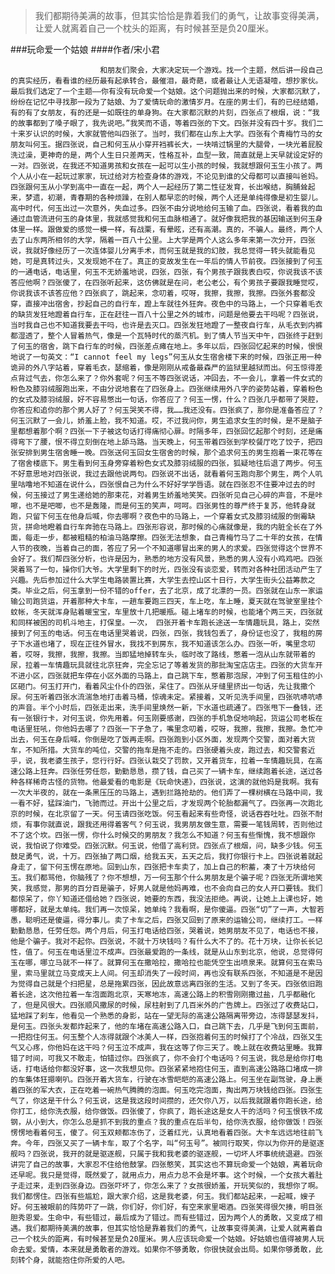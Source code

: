 > 我们都期待美满的故事，但其实恰恰是靠着我们的勇气，让故事变得美满，让爱人就离着自己一个枕头的距离，有时候甚至是负20厘米。

###玩命爱一个姑娘
####作者/宋小君

						和朋友们聚会，大家决定玩一个游戏。找一个主题，然后讲一段自己的真实经历，看看谁的经历最有起承转合，最催泪，最奇葩，或者最让人无语凝噎，想抄家伙。最后我们选定了一个主题——你有没有玩命爱一个姑娘。这个问题抛出来的时候，大家都沉默了，纷纷在记忆中寻找那一段为了姑娘、为了爱情玩命的激情岁月。在座的男士们，有的已经结婚，有的有了女朋友，有的还是一如既往的单身狗。在大家都沉默的片刻，四张点了根烟，说：“我的故事都到了嗓子眼了，我先说吧。”我笑而不语，等着四张的下文。四张并没有四十岁。我们二十来岁认识的时候，大家就管他叫四张了。当时，我们都在山东上大学。四张有个青梅竹马的女朋友叫何玉。据四张说，自己和何玉从小穿开裆裤长大，一块啃过锅里的大腿骨，一块光着屁股洗过澡，更神奇的是，两个人生日只差两天，性格互补，血型一致，简直就是上天早就设定好的一对。四张说，在我还不知道男孩和女孩在一起可以生小孩的时候，我就想跟何玉生小孩了。两个人从小在一起玩过家家，玩过给对方检查身体的游戏，不论见到谁的父母都可以直接叫爸妈。四张跟何玉从小学到高中一直在一起，两个人一起经历了第二性征发育，长出喉结，胸脯耸起来，梦遗，初潮，青春期的各种烦躁，在别人都早恋的时候，两个人还是单纯得像是初生婴儿。高中时代，何玉出过一次意外，失血过多。四张不由分说地给何玉输了血。四张说，看着我的血通过血管流进何玉的身体里，我就感觉我和何玉血脉相通了。就好像我把我的基因输送到何玉身体里一样。跟做爱的感觉一模一样，有战栗，有晕眩，还有高潮。真的，不骗人。最终，两个人去了山东两所相邻的大学，隔着一百八十公里。上大学是两个人这么多年来第一次分开，四张说，我就好像经历了一次连体婴儿分离手术，而何玉就是我的幻肢，我总觉得一转头就能看见她，可是真转过头，又发现她不在了。真正的变故发生在一年后的情人节前夜。四张接到了何玉的一通电话，电话里，何玉不无娇羞地说，四张，四张，有个男孩子跟我表白哎，你说我该不该答应他啊？四张傻了，在四张听起来，这仿佛就是在问，老公老公，有个男孩子要跟我睡觉哎，你说我该不该答应他？四张疯了，跳起来，念叨着，哎呀，我擦，我擦，我擦。四张外套都没穿，直接冲出宿舍，抄起自己的自行车，蹬上车就往外狂奔。夜色中的马路上，一个只穿着毛衣的缺货发狂地蹬着自行车，正在赶往一百八十公里之外的城市，问题是他要去干吗呢？四张说，当时我自己也不知道我要去干吗，也许是去灭口。四张发狂地蹬了一整夜自行车，从毛衣到内裤都湿透了，整个人冒着热气，像是一个瓦特时代的蒸汽机。到了情人节当天中午，四张终于赶到了何玉的宿舍，跳下自行车的时候，四张差点瘫在地上。多年以后，四张回忆起来的时候，恨恨地说了一句英文：“I cannot feel my legs”何玉从女生宿舍楼下来的时候，四张正用一种诡异的外八字站着，穿着毛衣，瑟缩着，像是刚刚从戒备最森严的监狱里越狱而出。何玉惊得差点背过气去，你怎么来了？你外套呢？何玉不等四张说话，冲回去，不一会儿，拿着一件女式的粉色及膝羽绒服跑出来，不由分说地套在了四张身上。四张继续用外八字的姿势站着，穿着粉色的女式及膝羽绒服，好不容易憋出一句话，你答应了？何玉一愣，什么？四张几乎都带了哭腔，你答应和追你的那个男人好了？何玉哭笑不得，我……我还没有。四张疯了，那你是准备答应了？何玉沉默了一会儿，娇羞上脸，我不知道。哎，不过我问你，男生追求女生的时候，是不是脑子里都想着那个啊？四张一下子被这句话打得痛彻心扉。时隔多年，四张回忆起那个时刻，还是痛得弯下了腰，恨不得立刻倒在地上舔马路。当天晚上，何玉带着四张到学校餐厅吃了饺子，把四张安排到男生宿舍睡一晚。四张送何玉回女生宿舍的时候，那个追求何玉的男生抱着一束花等在了宿舍楼底下。男生看到何玉身旁穿着粉色女式及膝羽绒服的四张，狐疑地往后退了两步。何玉不好意思地对四张说，我过去跟他说两句。四张说不出话，就看着何玉跑向那个男生，两个人叽里咕噜地不知道在说什么，四张恨自己为什么不好好学学唇语。就在四张忍不住要冲过去的时候，何玉接过了男生递给她的那束花，对着男生娇羞地笑笑。四张听见自己心碎的声音，不是咔嚓，也不是吧唧，也不是轰隆，而是何玉的笑声，呵呵。四张男性的尊严终于复苏，他转身就跑，只留下何玉在他身后喊，你去哪啊？夜色中的马路上，一个穿着女式及膝羽绒服的倒霉缺货，拼命地瞪着自行车奔驰在马路上。四张形容说，那时候的心痛就像是，我的内脏全长在了外面，每走一步，都被粗糙的柏油马路摩擦。四张无法想象，自己青梅竹马了二十年的女孩，在情人节的夜晚，当着自己的面，答应了另一个不知道哪冒出来的男人的求爱。四张觉得这个世界不会好了。我们帮四张分析，也许是因为，熟悉的地方没有风景，熟悉的男人没有小鸡鸡吧。四张哭着骂了一句，操你们大爷。大学里剩下的时光，四张没有谈恋爱，转而对各种社团活动产生了兴趣。先后参加过什么大学生电路装置比赛，大学生去控山区十日行，大学生街头公益筹款之类。毕业之后，何玉拿到一份不错的offer，去了北京，成了北漂的一员。四张就在山东一家运输公司跑货运，开着那种大卡车，一趟车要跑三四天，车上吃，车上睡，夏天就在驾驶室里挂个蚊帐，冬天就浑身贴着暖宝宝，车里放十几把暖瓶。碰上堵车的时候，也能堵个两三天，四张就和同样被困的司机斗地主，打保皇。一次， 四张开着卡车跑长途送一车情趣玩具，路上，突然接到了何玉的电话。何玉在电话里哭着说，四张，四张，我钱包丢了，身份证也没了，我租的房子下水道也堵了，现在正往外冒水，我找不到房东，我不知道该怎么办。四张一听，嘴里念叨着，哎呀，我擦，我擦，我擦。当即猛地掉转车头，临时改了路线，憋着一泡从山东就带着的尿，拉着一车情趣玩具就往北京狂奔，完全忘记了等着发货的那批淘宝店店主。四张的大货车开不进小区，四张就把车停在小区外面的马路上，自己跳下车，憋着那泡尿，冲到了何玉租住的小区砸门。何玉打开门，看着风尘仆仆的四张，呆住了。四张从牙缝里挤出一句话，先让我撒个尿。何玉听着四张水流湍急地打击着马桶，惊魂未定。紧接着，又听见洗手间里，四张吭哧吭哧的声音。半个小时后，四张走出来，洗手间里焕然一新，下水道也疏通了。四张甩下一叠钱，还有一张银行卡，对何玉说，你先用着。何玉刚要感谢，四张的手机急促地响起，货运公司老板在电话里狂吼，你他妈去哪了？四张一下子急了，嘴里念叨着，哎呀，我擦，我擦，我擦。急忙冲出去，何玉在身后喊，你倒是吃了饭再走啊。四张跑到小区外面，发现两个交警，面对着大货车，不知所措。大货车的吨位，交警的拖车是拖不走的。四张硬着头皮，跑过去，和交警套近乎，说，我老婆生孩子，您行行好。四张认栽交了罚款，又开着货车，拉着一车情趣玩具，在高速公路上狂奔。四张任劳任怨，勤勤恳恳，攒了钱，自己买了一辆卡车，继续跑着长途，送过各种各样稀奇古怪的货物。他最爱看的电影是《玩命快递》，四张说，这演的就他妈是我啊。我有一次大半夜的，就在一条黑压压的马路上，遇到拦路抢劫的。他们弄了一棵树横在马路中间，我一看不好，猛踩油门，飞驰而过。开出十公里之后，才发现两个轮胎都漏气了。四张再一次跑北京的时候，在北京留了一天。何玉请四张吃饭。何玉看起来有些奇怪，说话吞吞吐吐。四张不耐烦，有事你就直说，跟我还用得着客气？何玉说，我男朋友做生意，需要一笔钱周转，否则他过不了这个坎。四张一愣，你什么时候交的男朋友？我怎么不知道？何玉有些惭愧，我不想跟你说，我怕说了你难受。四张沉默。何玉说，他借了高利贷。四张点了根烟，问，缺多少钱。何玉鼓足勇气，说，十万。四张抽了两口烟，给我五天，五天之后，我打你银行卡上。四张说着就起身走了，留下何玉愣在原地。回到山东，四张把卡车卖了，加上自己的积蓄，凑了十万块给何玉。我们都骂他，你脑残了？你不想想，万一何玉那个什么男朋友是个骗子呢？四张无所谓地笑笑，我感觉，那男的百分百是骗子，好男人就是他妈再难，也不会向自己的女人开口要钱。我们都惊呆了，你丫知道还借给她？四张说，她要的东西，我没法拒绝。再说，让她上上课也好，她哪都好，就是太单纯。我们再一次惊呆，她单纯？我看啊，是你傻逼。四张“切”了一声，大智若愚，聪明还是傻逼，得分事儿。卖了卡车之后，四张又回到了原来的运输公司，继续打工。一样勤勤恳恳，任劳任怨。两个月后，何玉打电话给四张，哭着说，她男朋友不见了，电话也不接，他是个骗子。我对不起你。四张说，不就十万块钱吗？有什么大不了的。花十万块，让你长长记性，值了。何玉在电话里泣不成声。四张最爱跑的一条线，就是从山东到北京，他说，总觉得何玉在哪，哪立马就不一样了。就算何玉在撒哈拉，撒哈拉也能凭空生出喷泉来。就算何玉在索马里，索马里就立马变成天上人间。何玉却消失了一段时间，再也没有联系四张，不知道是不是因为觉得自己就是个扫把星，总是拖累四张，因此故意远离四张的生活。又到了冬天。四张依旧跑着长途，这次他拉着一车泡面跑北京，天寒地冻，高速公路上的积雪刚刚撒过盐，几乎都融化了，但是风很大。四张顺风撒尿的时候，尿柱射到了几百米外的广告牌上。四张过了收费站口，猛地踩了刹车，他看见一个熟悉的身影，站在一望无际的高速公路隔离带旁边，冻得瑟瑟发抖，是何玉。四张头发都炸起来了，他的车堵在高速公路入口，自己跳下去，几乎是飞到何玉面前，一把抱住何玉。何玉整个人冻得就跟个冰美人一样，四张抱着何玉的时候打了个冷战，四张又生气又心疼，你他妈在这干吗？何玉泣不成声，我在这等了你三天了。晚上就在收费站里睡。我算错了时间，可我又不敢走，怕错过你。四张疯了，你不会打个电话吗？何玉说，我总是给你打电话，打电话给你都没好事，这一次我想见你。四张紧紧地抱住何玉，直到高速公路路口堵成一排的车集体狂摁喇叭。四张开着大货车，行驶在冰雪皑皑的高速公路上。何玉坐在副驾驶，身上裹着四张的军大衣，正在吃着一碗热气腾腾的泡面。何玉吃完泡面，掏出两万块钱给四张。四张生气了，你这是干什么？何玉说，这是我这段时间攒的，还欠你八万，以后我就跟着你跑长途，给你打工，给你洗衣服，给你做饭。四张傻了，你疯了，跑长途这是女人干的活吗？何玉恨铁不成钢，从小到大，你怎么总是抓不到我的重点？我的重点在后半句，给你洗衣服，给你做饭！四张愣愣地看着何玉，傻了。何玉双颊都冻伤了，泛着红光，认真地看着四张。大卡车远远地往前飞奔。今年，四张又买了一辆卡车，取了个名字，叫“何玉号”。被同行取笑，你以为你开的是驱逐舰吗？四张说，我开的就是驱逐舰，只属于我和我老婆的驱逐舰，一切坏人坏事统统退避。四张讲完了自己的故事，大家忍不住给他鼓掌。四张憨笑，其实这也不算玩命爱一个姑娘，离着玩命还早呢。我只是觉得，既然爱了，就用点力，用点力总不会是坏事。这个时候，一个女孩大着肚子走过来，走到四张身边。四张吓坏了，你怎么来了？女孩很娇羞，开玩笑似的，我想你了啊。我们都愣住。四张有些尴尬，跟大家介绍，这是我老婆，何玉。我们都站起来，一起喊，嫂子好。何玉被眼前的阵势吓了一跳，你们好，你们好，有空来家里喝酒。四张笑得很欠揍，明目张胆秀恩爱。生命中，有些错过，最后成为了错过。而有些错过，因为两个人的勇敢，又变成了相遇。我们都期待美满的故事，但其实恰恰是靠着我们的勇气，让故事变得美满，让爱人就离着自己一个枕头的距离，有时候甚至是负20厘米。男人应该玩命爱一个姑娘。好姑娘也值得被男人玩命去爱。爱情，本来就是勇敢者的游戏。如果你不够勇敢，你很快就会出局。如果你够勇敢，此刻转个身，就能抱住你所爱的人吧。			  		